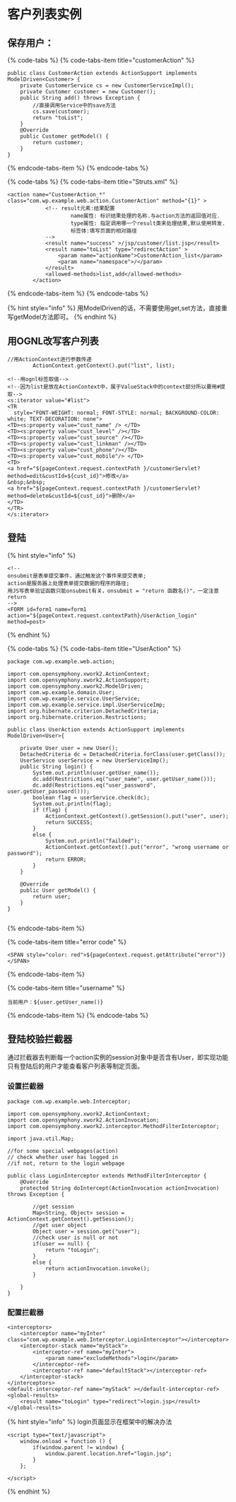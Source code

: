 # 客户列表实例

## 

##  保存用户：

{% code-tabs %}
{% code-tabs-item title="customerAction" %}
```text
public class CustomerAction extends ActionSupport implements ModelDriven<Customer> {
	private CustomerService cs = new CustomerServiceImpl();
	private Customer customer = new Customer();
	public String add() throws Exception {
		//直接调用Service中的save方法
		cs.save(customer);
		return "toList";
	}
	@Override
	public Customer getModel() {
		return customer;
	}
}
```
{% endcode-tabs-item %}
{% endcode-tabs %}

{% code-tabs %}
{% code-tabs-item title="Struts.xml" %}
```text
<action name="CustomerAction_*" class="com.wp.example.web.action.CustomerAction" method="{1}" >
            <!-- result元素:结果配置
                    name属性: 标识结果处理的名称.与action方法的返回值对应.
                    type属性: 指定调用哪一个result类来处理结果,默认使用转发.
                    标签体:填写页面的相对路径
            -->
            <result name="success" >/jsp/customer/list.jsp</result>
            <result name="toList" type="redirectAction" >
                <param name="actionName">CustomerAction_list</param>
                <param name="namespace">/</param>
            </result>
            <allowed-methods>list,add</allowed-methods>
        </action>

```
{% endcode-tabs-item %}
{% endcode-tabs %}

{% hint style="info" %}
用ModelDriven的话，不需要使用get,set方法，直接重写getModel方法即可。
{% endhint %}

## 用OGNL改写客户列表

```text
//用ActionContext进行参数传递
		ActionContext.getContext().put("list", list);
```

```text
<!--用ognl标签取值-->
<!--因为list是放在ActionContext中，属于ValueStack中的context部分所以要用#提取-->
<s:iterator value="#list">
<TR
  style="FONT-WEIGHT: normal; FONT-STYLE: normal; BACKGROUND-COLOR: white; TEXT-DECORATION: none">
<TD><s:property value="cust_name" /> </TD>
<TD><s:property value="cust_level" /></TD>
<TD><s:property value="cust_source" /></TD>
<TD><s:property value="cust_linkman" /></TD>
<TD><s:property value="cust_phone"/></TD>
<TD><s:property value="cust_mobile"/> </TD>
<TD>
<a href="${pageContext.request.contextPath }/customerServlet?method=edit&custId=${cust_id}">修改</a>
&nbsp;&nbsp;
<a href="${pageContext.request.contextPath }/customerServlet?method=delete&custId=${cust_id}">删除</a>
</TD>
</TR>
</s:iterator>
```

## 登陆



{% hint style="info" %}
```text
<!-- 
onsubmit是表单提交事件，通过触发这个事件来提交表单;
action是服务器上处理表单提交数据的程序的路径;
用JS写表单验证函数只能onsubmit有关，onsubmit = "return 函数名()"，一定注意return
-->
<FORM id=form1 name=form1 action="${pageContext.request.contextPath}/UserAction_login" method=post>
```
{% endhint %}

{% code-tabs %}
{% code-tabs-item title="UserAction" %}
```
package com.wp.example.web.action;

import com.opensymphony.xwork2.ActionContext;
import com.opensymphony.xwork2.ActionSupport;
import com.opensymphony.xwork2.ModelDriven;
import com.wp.example.domain.User;
import com.wp.example.service.UserService;
import com.wp.example.service.impl.UserServiceImp;
import org.hibernate.criterion.DetachedCriteria;
import org.hibernate.criterion.Restrictions;

public class UserAction extends ActionSupport implements ModelDriven<User>{

    private User user = new User();
    DetachedCriteria dc = DetachedCriteria.forClass(user.getClass());
    UserService userService = new UserServiceImp();
    public String login() {
        System.out.println(user.getUser_name());
        dc.add(Restrictions.eq("user_name", user.getUser_name()));
        dc.add(Restrictions.eq("user_password", user.getUser_password()));
        boolean flag = userService.check(dc);
        System.out.println(flag);
        if (flag) {
            ActionContext.getContext().getSession().put("user", user);
            return SUCCESS;
        }
        else {
            System.out.println("failded");
            ActionContext.getContext().put("error", "wrong username or password");
            return ERROR;
        }
    }

    @Override
    public User getModel() {
        return user;
    }
}


```
{% endcode-tabs-item %}

{% code-tabs-item title="error code" %}
```text
<SPAN style="color: red">${pageContext.request.getAttribute("error")}</SPAN>

```
{% endcode-tabs-item %}

{% code-tabs-item title="username" %}
```
当前用户：${user.getUser_name()}
```
{% endcode-tabs-item %}
{% endcode-tabs %}

  

## 登陆校验拦截器

通过拦截器去判断每一个action实例的session对象中是否含有User，即实现功能只有登陆后的用户才能查看客户列表等制定页面。

### 设置拦截器

```text
package com.wp.example.web.Interceptor;

import com.opensymphony.xwork2.ActionContext;
import com.opensymphony.xwork2.ActionInvocation;
import com.opensymphony.xwork2.interceptor.MethodFilterInterceptor;

import java.util.Map;

//for some special webpages(action)
// check whether user has logged in
//if not, return to the login webpage

public class LoginInterceptor extends MethodFilterInterceptor {
    @Override
    protected String doIntercept(ActionInvocation actionInvocation) throws Exception {

        //get session
        Map<String, Object> session = ActionContext.getContext().getSession();
        //get user object
        Object user = session.get("user");
        //check user is null or not
        if(user == null) {
            return "toLogin";
        }
        else {
            return actionInvocation.invoke();
        }

    }
}

```

### 配置拦截器



```text
<interceptors>
    <interceptor name="myInter" class="com.wp.example.web.Interceptor.LoginInterceptor"></interceptor>
    <interceptor-stack name="myStack">
        <interceptor-ref name="myInter">
            <param name="excludeMethods">login</param>
        </interceptor-ref>
        <interceptor-ref name="defaultStack"></interceptor-ref>
    </interceptor-stack>
</interceptors>
<default-interceptor-ref name="myStack" ></default-interceptor-ref>
<global-results>
    <result name="toLogin" type="redirect">login.jsp</result>
</global-results>
```

 

{% hint style="info" %}
login页面显示在框架中的解决办法



```text
<script type="text/javascript">
    window.onload = function () {
        if(window.parent != window) {
            window.parent.location.href="login.jsp";
        }
    };

</script>
```

 
{% endhint %}

